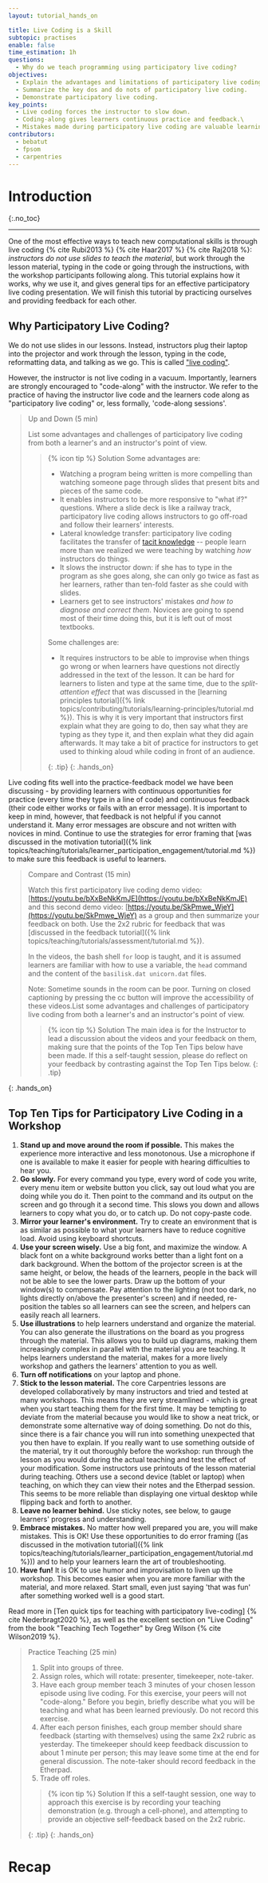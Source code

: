 ```yaml
---
layout: tutorial_hands_on

title: Live Coding is a Skill
subtopic: practises
enable: false
time_estimation: 1h
questions:
  - Why do we teach programming using participatory live coding?
objectives:
  - Explain the advantages and limitations of participatory live coding.
  - Summarize the key dos and do nots of participatory live coding.
  - Demonstrate participatory live coding.
key_points:
  - Live coding forces the instructor to slow down.
  - Coding-along gives learners continuous practice and feedback.\
  - Mistakes made during participatory live coding are valuable learning opportunities.
contributors:
  - bebatut
  - fpsom
  - carpentries
---
```


# Introduction
{:.no_toc}

---

One of the most effective ways to teach new computational skills is through live coding {% cite Rubi2013 %} {% cite Haar2017 %} {% cite Raj2018 %}: *instructors do not use slides to teach the material*, but work through the lesson material, typing in the code or going through the instructions, with the workshop participants following along. This tutorial explains how it works, why we use it, and gives general tips for an effective participatory live coding presentation. We will finish this tutorial by practicing ourselves and providing feedback for each other.


## Why Participatory Live Coding?

We do not use slides in our lessons. Instead, instructors plug their laptop into the projector and work through the lesson, typing in the code, reformatting data, and talking as we go. This is called ["live coding"](https://en.wikipedia.org/wiki/Live_coding).

However, the instructor is not live coding in a vacuum. Importantly, learners are strongly encouraged to "code-along" with the instructor. We refer to the practice of having the instructor live code and the learners code along as "participatory live coding" or, less formally, 'code-along sessions'.

> <hands-on-title>Up and Down (5 min)</hands-on-title>
>
> List some advantages and challenges of participatory live coding from both a learner's and an instructor's point of view.
>
> > {% icon tip %} Solution
> > Some advantages are:
> > * Watching a program being written is more compelling than watching someone page through slides that present bits and pieces of the same code.
> > * It enables instructors to be more responsive to "what if?" questions. Where a slide deck is like a railway track, participatory live coding allows instructors to go off-road and follow their learners' interests.
> > * Lateral knowledge transfer: participatory live coding facilitates the transfer of [tacit knowledge](https://jonudell.net/udell/2006-09-19-screencasting-of-tacit-knowledge.html) -- people learn more than we realized we were teaching by watching *how* instructors do things.
> > * It slows the instructor down: if she has to type in the program as she goes along, she can only go twice as fast as her learners, rather than ten-fold faster as she could with slides.
> > * Learners get to see instructors' mistakes *and how to diagnose and correct them*. Novices are going to spend most of their time doing this, but it is left out of most textbooks.
> >
> > Some challenges are:
> > * It requires instructors to be able to improvise when things go wrong or when learners have questions not directly addressed in the text of the lesson.
> > It can be hard for learners to listen and type at the same time, due to the *split-attention effect* that was discussed in the [learning principles tutorial]({% link topics/contributing/tutorials/learning-principles/tutorial.md %}). This is why it is very important that instructors first explain what they are going to do, then say what they are typing as they type it, and then explain what they did again afterwards.
> > It may take a bit of practice for instructors to get used to thinking aloud while coding in front of an audience.
> >
> > {: .tip}
{: .hands_on}

Live coding fits well into the practice-feedback model we have been discussing - by providing learners with continuous opportunities for practice (every time they type in a line of code) and continuous feedback (their code either works or fails with an error message). It is important to keep in mind, however, that feedback is not helpful if you cannot understand it.
Many error messages are obscure and not written with novices in mind. Continue to use the strategies for error framing that
[was discussed in the motivation tutorial]({% link topics/teaching/tutorials/learner_participation_engagement/tutorial.md %}) to make sure this feedback is useful to learners.

> <hands-on-title>Compare and Contrast (15 min)</hands-on-title>
>
> Watch this first participatory live coding demo video: [https://youtu.be/bXxBeNkKmJE](https://youtu.be/bXxBeNkKmJE) and this second demo video: [https://youtu.be/SkPmwe_WjeY](https://youtu.be/SkPmwe_WjeY) as a group and then summarize your feedback on both. Use the 2x2 rubric for feedback that was [discussed in the feedback tutorial]({% link topics/teaching/tutorials/assessment/tutorial.md %}).
>
> In the videos, the bash shell `for` loop is taught, and it is assumed learners are familiar with how to use a variable, the `head` command and the content of the `basilisk.dat unicorn.dat` files.
>
> Note: Sometime sounds in the room can be poor. Turning on closed captioning by pressing the cc button will improve the accessibility of these videos.List some advantages and challenges of participatory live coding from both a learner's and an instructor's point of view.
>
> > {% icon tip %} Solution
> > The main idea is for the Instructor to lead a discussion about the videos and your feedback on them, making sure that the points of the Top Ten Tips below have been made.
> > If this a self-taught session, please do reflect on your feedback by contrasting against the Top Ten Tips below.
> {: .tip}
>
{: .hands_on}

## Top Ten Tips for Participatory Live Coding in a Workshop
1. **Stand up and move around the room if possible.** This makes the experience more interactive and less monotonous. Use a microphone if one is available to make it easier for people with hearing difficulties to hear you.
2. **Go slowly.** For every command you type, every word of code you write, every menu item or website button you click, say out loud what you are doing while you do it.  Then point to the command and its output on the screen and go through it a second time.  This slows you down and allows learners to copy what you do, or to catch up.  Do not copy-paste code.
3. **Mirror your learner's environment.** Try to create an environment that is as similar as possible to what your learners have to reduce cognitive load. Avoid using keyboard shortcuts.
4. **Use your screen wisely.** Use a big font, and maximize the window.  A black font on a white background works better than a light font on a dark background.  When the bottom of the projector screen is at the same height, or below, the heads of the learners, people in the back will not be able to see the lower parts.  Draw up the bottom of your window(s) to compensate. Pay attention to the lighting (not too dark, no lights directly on/above the presenter's screen) and if needed, re-position the tables so all learners can see the screen, and helpers can easily reach all learners.
5. **Use illustrations** to help learners understand and organize the material. You can also generate the illustrations on the board as you progress through the material.  This allows you to build up diagrams, making them increasingly complex in parallel with the material you are teaching.  It helps learners understand the material, makes for a more lively workshop and gathers the learners' attention to you as well.
6. **Turn off notifications** on your laptop and phone.
7. **Stick to the lesson material.** The core Carpentries lessons are developed collaboratively by many instructors and tried and tested at many workshops.  This means they are very streamlined - which is great when you start teaching them for the first time.  It may be tempting to deviate from the material because you would like to show a neat trick, or demonstrate some alternative way of doing something.  Do not do this, since there is a fair chance you will run into something unexpected that you then have to explain.  If you really want to use something outside of the material, try it out thoroughly before the workshop: run through the lesson as you would during the actual teaching and test the effect of your modification.
Some instructors use printouts of the lesson material during teaching. Others use a second device (tablet or laptop) when teaching, on which they can view their notes and the Etherpad session.  This seems to be more reliable than displaying one virtual desktop while flipping back and forth to another.
8. **Leave no learner behind.** Use sticky notes, see below, to gauge learners' progress and understanding.
9. **Embrace mistakes.** No matter how well prepared you are, you will make mistakes. This is OK! Use these opportunities to do error framing ([as discussed in the motivation tutorial]({% link topics/teaching/tutorials/learner_participation_engagement/tutorial.md %})) and to help your learners learn the art of troubleshooting.
10. **Have fun!** It is OK to use humor and improvisation to liven up the workshop. This becomes easier when you are more familiar with the material, and more relaxed. Start small, even just saying 'that was fun' after something worked well is a good start.

Read more in [Ten quick tips for teaching with participatory live-coding] {% cite Nederbragt2020 %}, as well as the excellent section on "Live Coding" from the book "Teaching Tech Together" by Greg Wilson {% cite Wilson2019 %}.


> <hands-on-title>Practice Teaching (25 min)</hands-on-title>
>
> 1. Split into groups of three.
> 1. Assign roles, which will rotate: presenter, timekeeper, note-taker.
> 2. Have each group member teach 3 minutes of your chosen lesson episode using live coding. For this exercise, your peers will not "code-along." Before you begin, briefly describe what you will be teaching and what has been learned previously. Do not record this exercise.
> 3. After each person finishes, each group member should share feedback (starting with themselves) using the same 2x2 rubric as yesterday. The timekeeper should keep feedback discussion to about 1 minute per person; this may leave some time at the end for general discussion. The note-taker should record feedback in the Etherpad.
> 4. Trade off roles.
>
> > {% icon tip %} Solution
> > If this a self-taught session, one way to approach this exercise is by recording your teaching demonstration (e.g. through a cell-phone), and attempting to provide an objective self-feedback based on the 2x2 rubric.
> >
> {: .tip}
{: .hands_on}




# Recap

##
